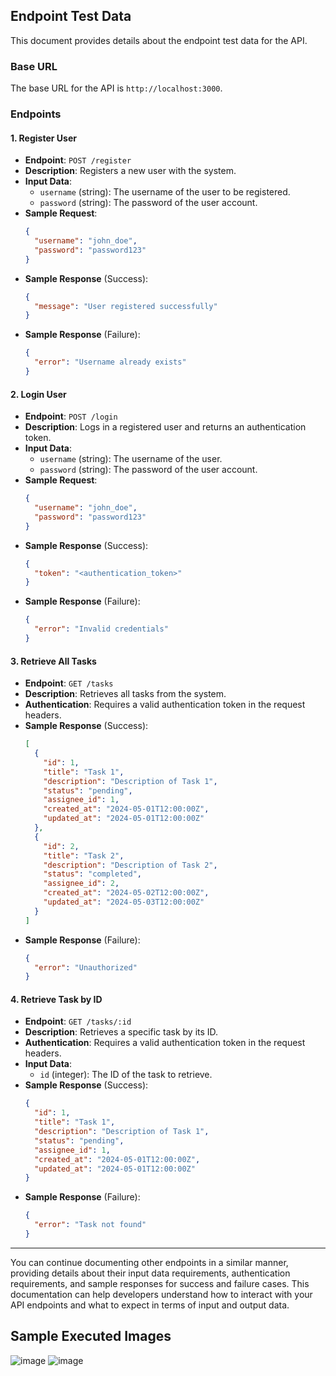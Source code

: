 ## Endpoint Test Data

This document provides details about the endpoint test data for the API.

### Base URL

The base URL for the API is `http://localhost:3000`.

### Endpoints

#### 1. Register User

- **Endpoint**: `POST /register`
- **Description**: Registers a new user with the system.
- **Input Data**:
  - `username` (string): The username of the user to be registered.
  - `password` (string): The password of the user account.
- **Sample Request**:
  ```json
  {
    "username": "john_doe",
    "password": "password123"
  }
  ```
- **Sample Response** (Success):
  ```json
  {
    "message": "User registered successfully"
  }
  ```
- **Sample Response** (Failure):
  ```json
  {
    "error": "Username already exists"
  }
  ```

#### 2. Login User

- **Endpoint**: `POST /login`
- **Description**: Logs in a registered user and returns an authentication token.
- **Input Data**:
  - `username` (string): The username of the user.
  - `password` (string): The password of the user account.
- **Sample Request**:
  ```json
  {
    "username": "john_doe",
    "password": "password123"
  }
  ```
- **Sample Response** (Success):
  ```json
  {
    "token": "<authentication_token>"
  }
  ```
- **Sample Response** (Failure):
  ```json
  {
    "error": "Invalid credentials"
  }
  ```

#### 3. Retrieve All Tasks

- **Endpoint**: `GET /tasks`
- **Description**: Retrieves all tasks from the system.
- **Authentication**: Requires a valid authentication token in the request headers.
- **Sample Response** (Success):
  ```json
  [
    {
      "id": 1,
      "title": "Task 1",
      "description": "Description of Task 1",
      "status": "pending",
      "assignee_id": 1,
      "created_at": "2024-05-01T12:00:00Z",
      "updated_at": "2024-05-01T12:00:00Z"
    },
    {
      "id": 2,
      "title": "Task 2",
      "description": "Description of Task 2",
      "status": "completed",
      "assignee_id": 2,
      "created_at": "2024-05-02T12:00:00Z",
      "updated_at": "2024-05-03T12:00:00Z"
    }
  ]
  ```
- **Sample Response** (Failure):
  ```json
  {
    "error": "Unauthorized"
  }
  ```

#### 4. Retrieve Task by ID

- **Endpoint**: `GET /tasks/:id`
- **Description**: Retrieves a specific task by its ID.
- **Authentication**: Requires a valid authentication token in the request headers.
- **Input Data**:
  - `id` (integer): The ID of the task to retrieve.
- **Sample Response** (Success):
  ```json
  {
    "id": 1,
    "title": "Task 1",
    "description": "Description of Task 1",
    "status": "pending",
    "assignee_id": 1,
    "created_at": "2024-05-01T12:00:00Z",
    "updated_at": "2024-05-01T12:00:00Z"
  }
  ```
- **Sample Response** (Failure):
  ```json
  {
    "error": "Task not found"
  }
  ```

---

You can continue documenting other endpoints in a similar manner, providing details about their input data requirements, authentication requirements, and sample responses for success and failure cases. This documentation can help developers understand how to interact with your API endpoints and what to expect in terms of input and output data.

## Sample Executed Images
![image](https://github.com/Tallamjayaram/epimax/assets/113671913/3f5ac555-d80c-4eb4-9eaf-d1bcc6ff069e)
![image](https://github.com/Tallamjayaram/epimax/assets/113671913/91706bbf-093c-4d3d-92df-e71ddb0e4567)

